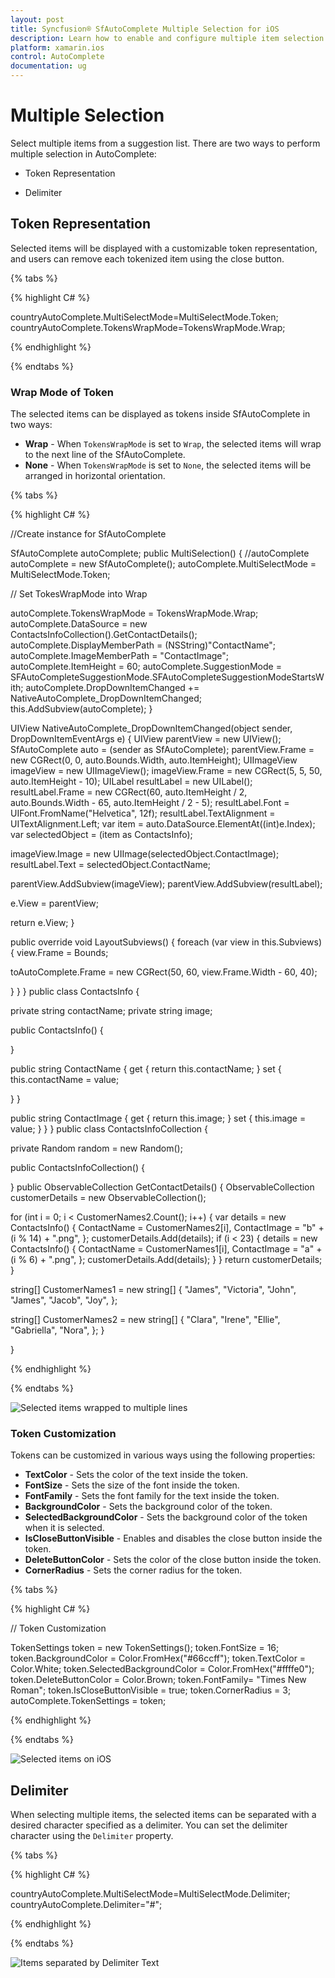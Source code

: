 ```yaml
---
layout: post
title: Syncfusion® SfAutoComplete Multiple Selection for iOS
description: Learn how to enable and configure multiple item selection in SfAutoComplete control to allow users to choose several options.
platform: xamarin.ios
control: AutoComplete
documentation: ug
---
```


# Multiple Selection

Select multiple items from a suggestion list. There are two ways to perform multiple selection in AutoComplete:

* Token Representation

* Delimiter

## Token Representation

Selected items will be displayed with a customizable token representation, and users can remove each tokenized item using the close button.

{% tabs %}

{% highlight C# %}

countryAutoComplete.MultiSelectMode=MultiSelectMode.Token;
countryAutoComplete.TokensWrapMode=TokensWrapMode.Wrap;

{% endhighlight %}

{% endtabs %}

### Wrap Mode of Token

The selected items can be displayed as tokens inside SfAutoComplete in two ways:

* **Wrap** - When `TokensWrapMode` is set to `Wrap`, the selected items will wrap to the next line of the SfAutoComplete.
* **None** - When `TokensWrapMode` is set to `None`, the selected items will be arranged in horizontal orientation.

{% tabs %}

{% highlight C# %}

//Create instance for SfAutoComplete

SfAutoComplete autoComplete;
public MultiSelection()
{
//autoComplete
autoComplete = new SfAutoComplete();
autoComplete.MultiSelectMode = MultiSelectMode.Token;

// Set TokesWrapMode into Wrap

autoComplete.TokensWrapMode = TokensWrapMode.Wrap;
autoComplete.DataSource = new ContactsInfoCollection().GetContactDetails();
autoComplete.DisplayMemberPath = (NSString)"ContactName";
autoComplete.ImageMemberPath = "ContactImage";
autoComplete.ItemHeight = 60;
autoComplete.SuggestionMode = SFAutoCompleteSuggestionMode.SFAutoCompleteSuggestionModeStartsWith;
autoComplete.DropDownItemChanged += NativeAutoComplete_DropDownItemChanged;
this.AddSubview(autoComplete);
}

UIView NativeAutoComplete_DropDownItemChanged(object sender, DropDownItemEventArgs e)
{
UIView parentView = new UIView();
SfAutoComplete auto = (sender as SfAutoComplete);
parentView.Frame = new CGRect(0, 0, auto.Bounds.Width, auto.ItemHeight);
UIImageView imageView = new UIImageView();
imageView.Frame = new CGRect(5, 5, 50, auto.ItemHeight - 10);
UILabel resultLabel = new UILabel();
resultLabel.Frame = new CGRect(60, auto.ItemHeight / 2, auto.Bounds.Width - 65, auto.ItemHeight / 2 - 5);
resultLabel.Font = UIFont.FromName("Helvetica", 12f);
resultLabel.TextAlignment = UITextAlignment.Left;
var item = auto.DataSource.ElementAt((int)e.Index);
var selectedObject = (item as ContactsInfo);

imageView.Image = new UIImage(selectedObject.ContactImage);
resultLabel.Text = selectedObject.ContactName;

parentView.AddSubview(imageView);
parentView.AddSubview(resultLabel);

e.View = parentView;

return e.View;
}

public override void LayoutSubviews()
{
foreach (var view in this.Subviews)
{
view.Frame = Bounds;

toAutoComplete.Frame = new CGRect(50, 60, view.Frame.Width - 60, 40);

}
}
}
public class ContactsInfo
{

private string contactName;
private string image;

public ContactsInfo()
{

}

public string ContactName
{
get { return this.contactName; }
set
{
this.contactName = value;

}
}

public string ContactImage
{
get { return this.image; }
set
{
this.image = value;
}
}
}
public class ContactsInfoCollection
{

private Random random = new Random();

public ContactsInfoCollection()
{

}
public ObservableCollection<ContactsInfo> GetContactDetails()
{
ObservableCollection<ContactsInfo> customerDetails = new ObservableCollection<ContactsInfo>();

for (int i = 0; i < CustomerNames2.Count(); i++)
{
var details = new ContactsInfo()
{
ContactName = CustomerNames2[i],
ContactImage = "b" + (i % 14) + ".png",
};
customerDetails.Add(details);
if (i < 23)
{
details = new ContactsInfo()
{
ContactName = CustomerNames1[i],
ContactImage = "a" + (i % 6) + ".png",
};
customerDetails.Add(details);
}
}
return customerDetails;
}

string[] CustomerNames1 = new string[]
{
"James",
"Victoria",
"John",
"James",
"Jacob",
"Joy",
};

string[] CustomerNames2 = new string[]
{
"Clara",
"Irene",
"Ellie",
"Gabriella",
"Nora",
};
}

}

{% endhighlight %}

{% endtabs %}

![Selected items wrapped to multiple lines](images/TokenRepresentationWrap.png)

### Token Customization

Tokens can be customized in various ways using the following properties:
* **TextColor** - Sets the color of the text inside the token.
* **FontSize** - Sets the size of the font inside the token.
* **FontFamily** - Sets the font family for the text inside the token.
* **BackgroundColor** - Sets the background color of the token.
* **SelectedBackgroundColor** - Sets the background color of the token when it is selected.
* **IsCloseButtonVisible** - Enables and disables the close button inside the token.
* **DeleteButtonColor** - Sets the color of the close button inside the token.
* **CornerRadius** - Sets the corner radius for the token.

{% tabs %}

{% highlight C# %}

// Token Customization

TokenSettings token = new TokenSettings();
token.FontSize = 16;
token.BackgroundColor = Color.FromHex("#66ccff");
token.TextColor = Color.White;
token.SelectedBackgroundColor = Color.FromHex("#ffffe0");
token.DeleteButtonColor = Color.Brown;
token.FontFamily= "Times New Roman";
token.IsCloseButtonVisible = true;
token.CornerRadius = 3;
autoComplete.TokenSettings = token;

{% endhighlight %}

{% endtabs %}


![Selected items on iOS](images/Token_iOS.png)

## Delimiter

When selecting multiple items, the selected items can be separated with a desired character specified as a delimiter. You can set the delimiter character using the `Delimiter` property.

{% tabs %}

{% highlight C# %}

countryAutoComplete.MultiSelectMode=MultiSelectMode.Delimiter;
countryAutoComplete.Delimiter="#";

{% endhighlight %}

{% endtabs %}

![Items separated by Delimiter Text](images/Delimiter.png)

